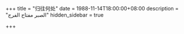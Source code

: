 +++
title = "归往何处"
date = 1988-11-14T18:00:00+08:00
description = "الصبر مفتاح الفرج"
hidden_sidebar = true

+++

